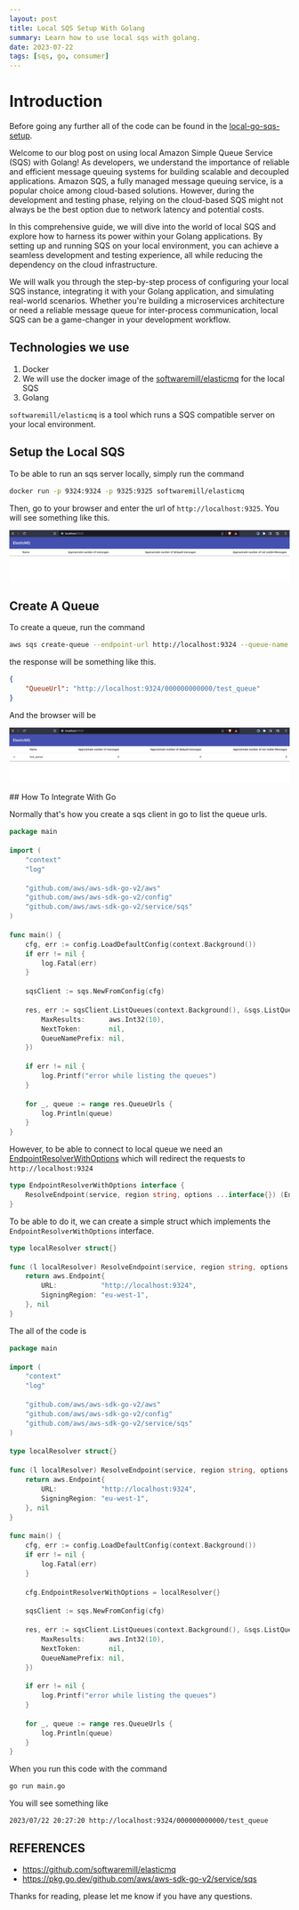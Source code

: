 ```yaml
---
layout: post
title: Local SQS Setup With Golang 
summary: Learn how to use local sqs with golang.
date: 2023-07-22
tags: [sqs, go, consumer]
---
```


# Introduction

Before going any further all of the code can be found in the [local-go-sqs-setup](https://github.com/ocakhasan/local-sqs-go-setup).

Welcome to our blog post on using local Amazon Simple Queue Service (SQS) with Golang! As developers, we understand the importance of reliable and efficient message queuing systems for building scalable and decoupled applications. Amazon SQS, a fully managed message queuing service, is a popular choice among cloud-based solutions. However, during the development and testing phase, relying on the cloud-based SQS might not always be the best option due to network latency and potential costs.

In this comprehensive guide, we will dive into the world of local SQS and explore how to harness its power within your Golang applications. By setting up and running SQS on your local environment, you can achieve a seamless development and testing experience, all while reducing the dependency on the cloud infrastructure.

We will walk you through the step-by-step process of configuring your local SQS instance, integrating it with your Golang application, and simulating real-world scenarios. Whether you're building a microservices architecture or need a reliable message queue for inter-process communication, local SQS can be a game-changer in your development workflow.

## Technologies we use

1. Docker
2. We will use the docker image of the [softwaremill/elasticmq](https://github.com/softwaremill/elasticmq) for the local SQS
3. Golang

`softwaremill/elasticmq` is a tool which runs a SQS compatible server on your local environment.


## Setup the Local SQS

To be able to run an sqs server locally, simply run the command

```bash
docker run -p 9324:9324 -p 9325:9325 softwaremill/elasticmq
```

Then, go to your browser and enter the url of `http://localhost:9325`. You will see something like this.

![Browser image](../../images/sqs.png)

## Create A Queue

To create a queue, run the command

```bash
aws sqs create-queue --endpoint-url http://localhost:9324 --queue-name test_queue --region eu-west-1
```

the response will be something like this.

```json
{
    "QueueUrl": "http://localhost:9324/000000000000/test_queue"
}
```

And the browser will be 

![SQS Create Local Queue](../../images/sqs_create_queue.png)

## How To Integrate With Go

Normally that's how you create a sqs client in go to list the queue urls.

```go
package main

import (
	"context"
	"log"

	"github.com/aws/aws-sdk-go-v2/aws"
	"github.com/aws/aws-sdk-go-v2/config"
	"github.com/aws/aws-sdk-go-v2/service/sqs"
)

func main() {
	cfg, err := config.LoadDefaultConfig(context.Background())
	if err != nil {
		log.Fatal(err)
	}

	sqsClient := sqs.NewFromConfig(cfg)

	res, err := sqsClient.ListQueues(context.Background(), &sqs.ListQueuesInput{
		MaxResults:      aws.Int32(10),
		NextToken:       nil,
		QueueNamePrefix: nil,
	})

	if err != nil {
		log.Printf("error while listing the queues")
	}

	for _, queue := range res.QueueUrls {
		log.Println(queue)
	}
}
```

However, to be able to connect to local queue we need an [EndpointResolverWithOptions](https://pkg.go.dev/github.com/aws/aws-sdk-go-v2/) which will redirect the requests to `http://localhost:9324`

```go
type EndpointResolverWithOptions interface {
	ResolveEndpoint(service, region string, options ...interface{}) (Endpoint, error)
}
```

To be able to do it, we can create a simple struct which implements the `EndpointResolverWithOptions` interface. 

```go
type localResolver struct{}

func (l localResolver) ResolveEndpoint(service, region string, options ...interface{}) (aws.Endpoint, error) {
	return aws.Endpoint{
		URL:           "http://localhost:9324",
		SigningRegion: "eu-west-1",
	}, nil
}
```

The all of the code is

```go
package main

import (
	"context"
	"log"

	"github.com/aws/aws-sdk-go-v2/aws"
	"github.com/aws/aws-sdk-go-v2/config"
	"github.com/aws/aws-sdk-go-v2/service/sqs"
)

type localResolver struct{}

func (l localResolver) ResolveEndpoint(service, region string, options ...interface{}) (aws.Endpoint, error) {
	return aws.Endpoint{
		URL:           "http://localhost:9324",
		SigningRegion: "eu-west-1",
	}, nil
}

func main() {
	cfg, err := config.LoadDefaultConfig(context.Background())
	if err != nil {
		log.Fatal(err)
	}

	cfg.EndpointResolverWithOptions = localResolver{}

	sqsClient := sqs.NewFromConfig(cfg)

	res, err := sqsClient.ListQueues(context.Background(), &sqs.ListQueuesInput{
		MaxResults:      aws.Int32(10),
		NextToken:       nil,
		QueueNamePrefix: nil,
	})

	if err != nil {
		log.Printf("error while listing the queues")
	}

	for _, queue := range res.QueueUrls {
		log.Println(queue)
	}
}
```

When you run this code with the command 

```bash
go run main.go
```

You will see something like

```
2023/07/22 20:27:20 http://localhost:9324/000000000000/test_queue
```

## REFERENCES

- https://github.com/softwaremill/elasticmq
- https://pkg.go.dev/github.com/aws/aws-sdk-go-v2/service/sqs

Thanks for reading, please let me know if you have any questions.